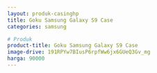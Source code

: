 ```yaml
---
layout: produk-casinghp
title: Goku Samsung Galaxy S9 Case
categories: samsung

# Produk
product-title: Goku Samsung Galaxy S9 Case
image-drive: 191RPYw7BIusP6rpfWw6jx6GUeQ3Gv_mg
harga: 90000
---
```

